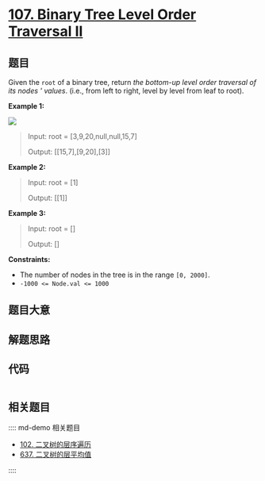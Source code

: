 # [107. Binary Tree Level Order Traversal II](https://leetcode.com/problems/binary-tree-level-order-traversal-ii)

## 题目

Given the `root` of a binary tree, return _the bottom-up level order traversal
of its nodes ' values_. (i.e., from left to right, level by level from leaf to
root).



**Example 1:**

![](https://assets.leetcode.com/uploads/2021/02/19/tree1.jpg)

> Input: root = [3,9,20,null,null,15,7]
> 
> Output: [[15,7],[9,20],[3]]

**Example 2:**

> Input: root = [1]
> 
> Output: [[1]]

**Example 3:**

> Input: root = []
> 
> Output: []

**Constraints:**

  * The number of nodes in the tree is in the range `[0, 2000]`.
  * `-1000 <= Node.val <= 1000`


## 题目大意

## 解题思路

## 代码

```javascript

```

## 相关题目

:::: md-demo 相关题目
- [102. 二叉树的层序遍历](./0102.md)
- [637. 二叉树的层平均值](./0637.md)

::::
